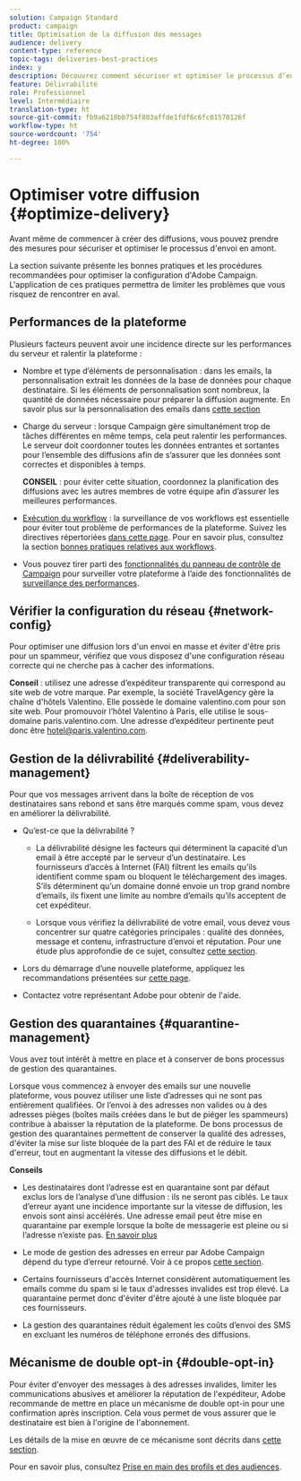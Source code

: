 ```yaml
---
solution: Campaign Standard
product: campaign
title: Optimisation de la diffusion des messages
audience: delivery
content-type: reference
topic-tags: deliveries-best-practices
index: y
description: Découvrez comment sécuriser et optimiser le processus d’envoi en amont.
feature: Délivrabilité
role: Professionnel
level: Intermédiaire
translation-type: ht
source-git-commit: fb9a6218bb754f803affde1fdf6c6fc01570126f
workflow-type: ht
source-wordcount: '754'
ht-degree: 100%

---
```



# Optimiser votre diffusion {#optimize-delivery}

Avant même de commencer à créer des diffusions, vous pouvez prendre des mesures pour sécuriser et optimiser le processus d&#39;envoi en amont.

La section suivante présente les bonnes pratiques et les procédures recommandées pour optimiser la configuration d&#39;Adobe Campaign. L&#39;application de ces pratiques permettra de limiter les problèmes que vous risquez de rencontrer en aval.

## Performances de la plateforme

Plusieurs facteurs peuvent avoir une incidence directe sur les performances du serveur et ralentir la plateforme :

* Nombre et type d’éléments de personnalisation : dans les emails, la personnalisation extrait les données de la base de données pour chaque destinataire. Si les éléments de personnalisation sont nombreux, la quantité de données nécessaire pour préparer la diffusion augmente.  En savoir plus sur la personnalisation des emails dans [cette section](../../designing/using/personalization.md)

* Charge du serveur : lorsque Campaign gère simultanément trop de tâches différentes en même temps, cela peut ralentir les performances. Le serveur doit coordonner toutes les données entrantes et sortantes pour l’ensemble des diffusions afin de s’assurer que les données sont correctes et disponibles à temps.

   **CONSEIL** : pour éviter cette situation, coordonnez la planification des diffusions avec les autres membres de votre équipe afin d’assurer les meilleures performances.

* [Exécution du workflow](../../automating/using/about-workflow-execution.md) : la surveillance de vos workflows est essentielle pour éviter tout problème de performances de la plateforme. Suivez les directives répertoriées [dans cette page](../../automating/using/monitoring-workflow-execution.md). Pour en savoir plus, consultez la section [bonnes pratiques relatives aux workflows](../../automating/using/best-practices-workflows.md).

* Vous pouvez tirer parti des [fonctionnalités du panneau de contrôle de Campaign](https://docs.adobe.com/content/help/fr-FR/control-panel/using/discover-control-panel/key-features.html) pour surveiller votre plateforme à l’aide des fonctionnalités de [surveillance des performances](https://docs.adobe.com/content/help/fr-FR/control-panel/using/performance-monitoring/about-performance-monitoring.html).

## Vérifier la configuration du réseau {#network-config}

Pour optimiser une diffusion lors d&#39;un envoi en masse et éviter d&#39;être pris pour un spammeur, vérifiez que vous disposez d&#39;une configuration réseau correcte qui ne cherche pas à cacher des informations.

**Conseil** : utilisez une adresse d’expéditeur transparente qui correspond au site web de votre marque. Par exemple, la société TravelAgency gère la chaîne d&#39;hôtels Valentino. Elle possède le domaine valentino.com pour son site web. Pour promouvoir l’hôtel Valentino à Paris, elle utilise le sous-domaine paris.valentino.com. Une adresse d’expéditeur pertinente peut donc être hotel@paris.valentino.com.

## Gestion de la délivrabilité {#deliverability-management}

Pour que vos messages arrivent dans la boîte de réception de vos destinataires sans rebond et sans être marqués comme spam, vous devez en améliorer la délivrabilité.

* Qu’est-ce que la délivrabilité ?

   * La délivrabilité désigne les facteurs qui déterminent la capacité d’un email à être accepté par le serveur d’un destinataire. Les fournisseurs d’accès à Internet (FAI) filtrent les emails qu’ils identifient comme spam ou bloquent le téléchargement des images. S’ils déterminent qu’un domaine donné envoie un trop grand nombre d’emails, ils fixent une limite au nombre d’emails qu’ils acceptent de cet expéditeur.

   * Lorsque vous vérifiez la délivrabilité de votre email, vous devez vous concentrer sur quatre catégories principales : qualité des données, message et contenu, infrastructure d’envoi et réputation. Pour une étude plus approfondie de ce sujet, consultez [cette section](../../sending/using/about-deliverability.md).

* Lors du démarrage d’une nouvelle plateforme, appliquez les recommandations présentées sur [cette page](https://experienceleague.adobe.com/docs/deliverability-learn/deliverability-best-practice-guide/transition-process/switching-email-platforms.html?lang=fr#transition-process).

* Contactez votre représentant Adobe pour obtenir de l&#39;aide.

## Gestion des quarantaines {#quarantine-management}

Vous avez tout intérêt à mettre en place et à conserver de bons processus de gestion des quarantaines.

Lorsque vous commencez à envoyer des emails sur une nouvelle plateforme, vous pouvez utiliser une liste d’adresses qui ne sont pas entièrement qualifiées. Or l’envoi à des adresses non valides ou à des adresses pièges (boîtes mails créées dans le but de piéger les spammeurs) contribue à abaisser la réputation de la plateforme. De bons processus de gestion des quarantaines permettent de conserver la qualité des adresses, d&#39;éviter la mise sur liste bloquée de la part des FAI et de réduire le taux d&#39;erreur, tout en augmentant la vitesse des diffusions et le débit.

**Conseils**

* Les destinataires dont l’adresse est en quarantaine sont par défaut exclus lors de l’analyse d’une diffusion : ils ne seront pas ciblés. Le taux d’erreur ayant une incidence importante sur la vitesse de diffusion, les envois sont ainsi accélérés. Une adresse email peut être mise en quarantaine par exemple lorsque la boîte de messagerie est pleine ou si l’adresse n’existe pas. [En savoir plus](../../sending/using/understanding-quarantine-management.md#identifying-quarantined-addresses)

* Le mode de gestion des adresses en erreur par Adobe Campaign dépend du type d’erreur retourné. Voir à ce propos [cette section](../../sending/using/understanding-quarantine-management.md).

* Certains fournisseurs d&#39;accès Internet considèrent automatiquement les emails comme du spam si le taux d&#39;adresses invalides est trop élevé. La quarantaine permet donc d&#39;éviter d&#39;être ajouté à une liste bloquée par ces fournisseurs.

* La gestion des quarantaines réduit également les coûts d’envoi des SMS en excluant les numéros de téléphone erronés des diffusions.

## Mécanisme de double opt-in {#double-opt-in}

Pour éviter d&#39;envoyer des messages à des adresses invalides, limiter les communications abusives et améliorer la réputation de l&#39;expéditeur, Adobe recommande de mettre en place un mécanisme de double opt-in pour une confirmation après inscription. Cela vous permet de vous assurer que le destinataire est bien à l&#39;origine de l&#39;abonnement.

Les détails de la mise en œuvre de ce mécanisme sont décrits dans [cette section](../../audiences/using/about-opt-in-and-opt-out-in-campaign.md).

Pour en savoir plus, consultez [Prise en main des profils et des audiences](../../audiences/using/get-started-profiles-and-audiences.md).
